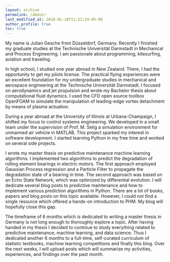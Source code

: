 ```yaml
---
layout: archive
permalink: /about/
last_modified_at: 2018-01-10T11:22:24-05:00
author_profile: true
toc: true
---
```


My name is Julian Gesche from Düsseldorf, Germany. Recently I finished my graduate studies at the Technische Universität Darmstadt in Mechanical and Process Engineering. I am passionate about programming, kitesurfing, aviation and traveling.

In high school, I studied one year abroad in New Zealand. There, I had the opportunity to get my pilots license. The practical flying experiences were an excellent foundation for my undergraduate studies in mechanical and aerospace engineering at the Technische Universität Darmstadt. I focused on aerodynamics and jet propulsion and wrote my Bachelor thesis about computational fluid dynamics. I used the CFD open source toolbox OpenFOAM to simulate the manipulation of leading-edge vortex detachment by means of plasma actuation.

 During a year abroad at the University of Illinois at Urbana-Champaign, I shifted my focus to control systems engineering. We developed in a small team under the supervision of Prof. M. Selig a simulation environment for unmanned air vehicle in MATLAB. This project sparked my interest in software development.  I started learning Python in my free time and worked on several side projects. 

I wrote my master thesis on predictive maintenance machine learning algorithms. I implemented two algorithms to predict the degradation of rolling element bearings in electric motors. The first approach employed Gaussian Process regression and a Particle Filter to propagate the degradation state of a bearing in time. The second approach was based on an Echo State Network, which was optimized by differential evolution.
I will dedicate several blog posts to predictive maintenance and how to implement various prediction algorithms in Python. There are a lot of books, papers and blog posts on this topic available. However, I could not find a single resource which offered a hands-on introduction to PHM. My blog will hopefully close this gap.


 The timeframe of 6 months which is dedicated to writing a master thesis in Germany is not long enough to thoroughly explore a topic. After having handed in my thesis I decided to continue to study everything related to predictive maintenance, machine learning, and data science. Thus I dedicated another 6 months to a full-time, self-curated curriculum of statistic textbooks, machine learning competitions and finally this blog.
Over the next weeks, I will upload posts which will summarize my activities, experiences, and findings over the past month.
